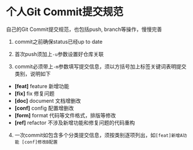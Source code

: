 # 个人Git Commit提交规范

自己的Git Commit提交规范，也包括push, branch等操作，慢慢完善

1. commit之前确保status已经up to date

2. 首次push须加上`-u`参数设置好仓库关联

3. commit必须带上`-m`参数填写提交信息，须以方括号加上标签关键词表明提交类别，说明如下
  - **[feat]** feature 新增功能
  - **[fix]** fix 修复问题
  - **[doc]** document 文档增删改
  - **[conf]** config 配置增删改
  - **[form]** format 代码等文件格式，排版等修改
  - **[ref]** refactor 不涉及新增功能和修复问题的代码重构

4. 一次commit如包含多个分类提交信息，须按类别逐项列出，如`[feat]新增A功能 [conf]修改B配置`